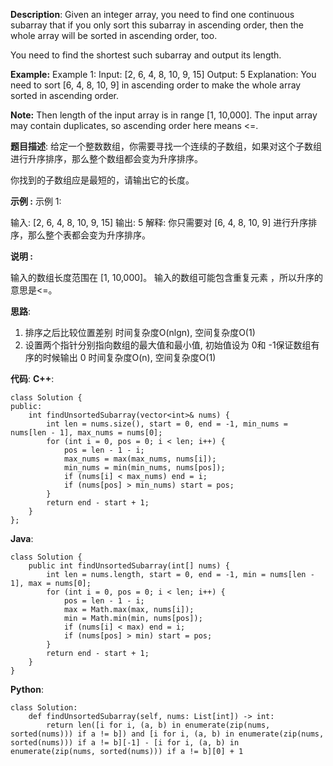 __Description__:
Given an integer array, you need to find one continuous subarray that if you only sort this subarray in ascending order, then the whole array will be sorted in ascending order, too.

You need to find the shortest such subarray and output its length.

__Example:__
Example 1:
Input: [2, 6, 4, 8, 10, 9, 15]
Output: 5
Explanation: You need to sort [6, 4, 8, 10, 9] in ascending order to make the whole array sorted in ascending order.

__Note:__
Then length of the input array is in range [1, 10,000].
The input array may contain duplicates, so ascending order here means <=.

__题目描述__:
给定一个整数数组，你需要寻找一个连续的子数组，如果对这个子数组进行升序排序，那么整个数组都会变为升序排序。

你找到的子数组应是最短的，请输出它的长度。

__示例 :__
示例 1:

输入: [2, 6, 4, 8, 10, 9, 15]
输出: 5
解释: 你只需要对 [6, 4, 8, 10, 9] 进行升序排序，那么整个表都会变为升序排序。

__说明 :__

输入的数组长度范围在 [1, 10,000]。
输入的数组可能包含重复元素 ，所以升序的意思是<=。

__思路__:
1. 排序之后比较位置差别
时间复杂度O(nlgn), 空间复杂度O(1)
2. 设置两个指针分别指向数组的最大值和最小值, 初始值设为 0和 -1保证数组有序的时候输出 0
时间复杂度O(n), 空间复杂度O(1)

__代码__:
__C++__:
```
class Solution {
public:
    int findUnsortedSubarray(vector<int>& nums) {
        int len = nums.size(), start = 0, end = -1, min_nums = nums[len - 1], max_nums = nums[0];
        for (int i = 0, pos = 0; i < len; i++) {
            pos = len - 1 - i;
            max_nums = max(max_nums, nums[i]);
            min_nums = min(min_nums, nums[pos]);
            if (nums[i] < max_nums) end = i;
            if (nums[pos] > min_nums) start = pos;
        }
        return end - start + 1;
    }
};
```

__Java__:
```
class Solution {
    public int findUnsortedSubarray(int[] nums) {
        int len = nums.length, start = 0, end = -1, min = nums[len - 1], max = nums[0];
        for (int i = 0, pos = 0; i < len; i++) {
            pos = len - 1 - i;
            max = Math.max(max, nums[i]);
            min = Math.min(min, nums[pos]);
            if (nums[i] < max) end = i;
            if (nums[pos] > min) start = pos;
        }
        return end - start + 1;
    }
}
```

__Python__:
```
class Solution:
    def findUnsortedSubarray(self, nums: List[int]) -> int:
        return len([i for i, (a, b) in enumerate(zip(nums, sorted(nums))) if a != b]) and [i for i, (a, b) in enumerate(zip(nums, sorted(nums))) if a != b][-1] - [i for i, (a, b) in enumerate(zip(nums, sorted(nums))) if a != b][0] + 1
```
